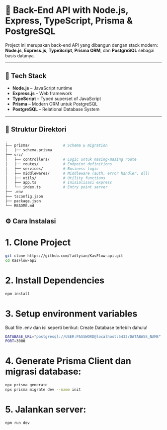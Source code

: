 # 🚀 Back-End API with Node.js, Express, TypeScript, Prisma & PostgreSQL

Project ini merupakan back-end API yang dibangun dengan stack modern: **Node.js**, **Express.js**, **TypeScript**, **Prisma ORM**, dan **PostgreSQL** sebagai basis datanya.

---

## 🧰 Tech Stack

- **Node.js** – JavaScript runtime
- **Express.js** – Web framework
- **TypeScript** – Typed superset of JavaScript
- **Prisma** – Modern ORM untuk PostgreSQL
- **PostgreSQL** – Relational Database System

---

## 📁 Struktur Direktori

```bash
.
├── prisma/               # Schema & migration
│   ├── schema.prisma
├── src/
│   ├── controllers/      # Logic untuk masing-masing route
│   ├── routes/           # Endpoint definitions
│   ├── services/         # Business logic
│   ├── middlewares/      # Middleware (auth, error handler, dll)
│   ├── utils/            # Utility functions
│   ├── app.ts            # Inisialisasi express
│   └── index.ts          # Entry point server
├── .env
├── tsconfig.json
├── package.json
└── README.md
```

## ⚙️ Cara Instalasi
# 1. Clone Project
```bash
git clone https://github.com/fadlyian/KasFlow-api.git
cd KasFlow-api
```
# 2. Install Dependencies
```bash
npm install
```
# 3. Setup environment variables
Buat file .env dan isi seperti berikut:
Create Database terlebih dahulu!
```bash
DATABASE_URL="postgresql://USER:PASSWORD@localhost:5432/DATABASE_NAME"
PORT=3000
```
# 4. Generate Prisma Client dan migrasi database:
```bash
npx prisma generate
npx prisma migrate dev --name init
```
# 5. Jalankan server:
```bash
npm run dev
```

